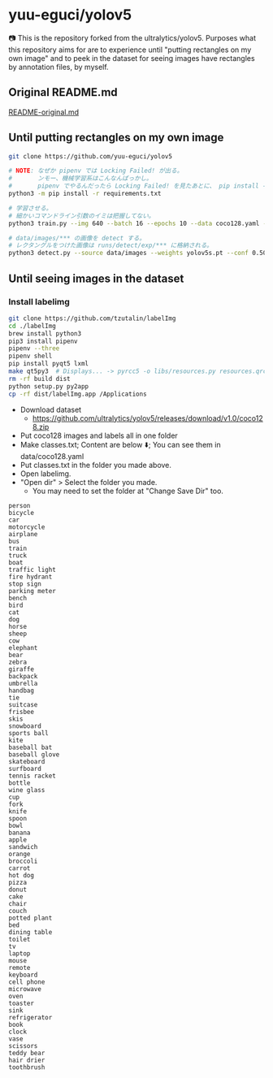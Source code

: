yuu-eguci/yolov5
===

📷 This is the repository forked from the ultralytics/yolov5. Purposes what this repository aims for are to experience until "putting rectangles on my own image" and to peek in the dataset for seeing images have rectangles by annotation files, by myself.

## Original README.md

[README-original.md](README-original.md)

## Until putting rectangles on my own image

```bash
git clone https://github.com/yuu-eguci/yolov5

# NOTE: なぜか pipenv では Locking Failed! が出る。
#       ンモー、機械学習系はこんなんばっかし。
#       pipenv でやるんだったら Locking Failed! を見たあとに、 pip install -r requirements.txt しましょ。
python3 -m pip install -r requirements.txt

# 学習させる。
# 細かいコマンドライン引数のイミは把握してない。
python3 train.py --img 640 --batch 16 --epochs 10 --data coco128.yaml --weights yolov5s.pt

# data/images/*** の画像を detect する。
# レクタングルをつけた画像は runs/detect/exp/*** に格納される。
python3 detect.py --source data/images --weights yolov5s.pt --conf 0.50
```

## Until seeing images in the dataset

### Install labelimg

```bash
git clone https://github.com/tzutalin/labelImg
cd ./labelImg
brew install python3
pip3 install pipenv
pipenv --three
pipenv shell
pip install pyqt5 lxml
make qt5py3  # Displays... -> pyrcc5 -o libs/resources.py resources.qrc
rm -rf build dist
python setup.py py2app
cp -rf dist/labelImg.app /Applications
```

- Download dataset
    - https://github.com/ultralytics/yolov5/releases/download/v1.0/coco128.zip
- Put coco128 images and labels all in one folder
- Make classes.txt; Content are below ⬇️; You can see them in data/coco128.yaml
- Put classes.txt in the folder you made above.
- Open labelimg.
- "Open dir" > Select the folder you made.
    - You may need to set the folder at "Change Save Dir" too.

```plaintext
person
bicycle
car
motorcycle
airplane
bus
train
truck
boat
traffic light
fire hydrant
stop sign
parking meter
bench
bird
cat
dog
horse
sheep
cow
elephant
bear
zebra
giraffe
backpack
umbrella
handbag
tie
suitcase
frisbee
skis
snowboard
sports ball
kite
baseball bat
baseball glove
skateboard
surfboard
tennis racket
bottle
wine glass
cup
fork
knife
spoon
bowl
banana
apple
sandwich
orange
broccoli
carrot
hot dog
pizza
donut
cake
chair
couch
potted plant
bed
dining table
toilet
tv
laptop
mouse
remote
keyboard
cell phone
microwave
oven
toaster
sink
refrigerator
book
clock
vase
scissors
teddy bear
hair drier
toothbrush
```
